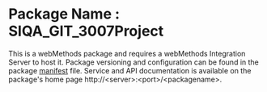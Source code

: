 # Package Name : SIQA_GIT_3007Project
This is a webMethods package and requires a webMethods Integration Server to host it. Package versioning and configuration can be found in the package [manifest](./SIQA_GIT_3007Project/manifest.v3) file. Service and API documentation is available on the package's home page http://&lt;server&gt;:&lt;port&gt;/&lt;packagename>.